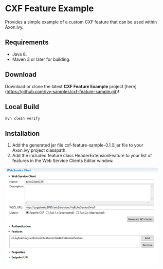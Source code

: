 # CXF Feature Example
Provides a simple example of a custom CXF feature that can be used within Axon.ivy.

## Requirements
* Java 8.
* Maven 3 or later for building.

## Download
Download or clone the latest **CXF Feature Example** project [here] (https://github.com/ivy-samples/cxf-feature-sample.git)!

## Local Build
    mvn clean verify

## Installation
1. Add the generated jar file cxf-feature-sample-0.1.0.jar file to your Axon.ivy project classpath.
2. Add the included feature class HeaderExtensionFeature to your list of features in the Web Service Clients Editor window.

![Adding HeaderExtensionFeature to features list](HeaderExtensionFeature.png)
